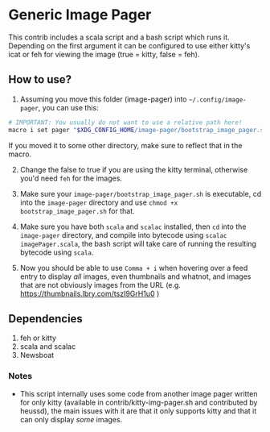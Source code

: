 # Generic Image Pager
This contrib includes a scala script and a bash script which runs it.
Depending on the first argument it can be configured to use either
kitty's icat or feh for viewing the image (true = kitty, false = feh).

## How to use?
1. Assuming you move this folder (image-pager) into `~/.config/image-pager`, you can use this:
``` sh
# IMPORTANT: You usually do not want to use a relative path here!
macro i set pager "$XDG_CONFIG_HOME/image-pager/bootstrap_image_pager.sh false %f"; open; set pager internal
```
If you moved it to some other directory, make sure to reflect that in the macro.

2. Change the false to true if you are using the kitty terminal, otherwise you'd need `feh` for
the images.

3. Make sure your `image-pager/bootstrap_image_pager.sh` is executable,
cd into the `image-pager` directory and use `chmod +x bootstrap_image_pager.sh` for that.

4. Make sure you have both `scala` and `scalac` installed, then `cd` into the `image-pager` directory,
and compile into bytecode using `scalac imagePager.scala`, the bash script will take care of running
the resulting bytecode using `scala`.

5. Now you should be able to use `Comma + i` when hovering over a feed entry to display *all* images,
even thumbnails and whatnot, and images that are not obviously images from the URL (e.g. https://thumbnails.lbry.com/tszI9GrH1u0 )

## Dependencies
1. feh or kitty
2. scala and scalac
3. Newsboat

### Notes
- This script internally uses some code from another image pager written for only kitty
(available in contrib/kitty-img-pager.sh and contributed by heussd), the main issues with it
are that it only supports kitty and that it can only display *some* images.
